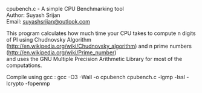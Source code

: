 cpubench.c - A simple CPU Benchmarking tool</br>
Author: Suyash Srijan</br>
Email: suyashsrijan@outlook.com</br>

This program calculates how much time your CPU takes to compute n digits of PI using Chudnovsky Algorithm</br>
(http://en.wikipedia.org/wiki/Chudnovsky_algorithm) and n prime numbers (http://en.wikipedia.org/wiki/Prime_number)</br>
and uses the GNU Multiple Precision Arithmetic Library for most of the computations.</br>

Compile using gcc : gcc -O3 -Wall -o cpubench cpubench.c -lgmp -lssl -lcrypto -fopenmp</br>

